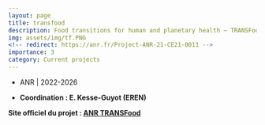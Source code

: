 ```yaml
---
layout: page
title: transfood
description: Food transitions for human and planetary health – TRANSFood
img: assets/img/tf.PNG
<!-- redirect: https://anr.fr/Project-ANR-21-CE21-0011 -->
importance: 3
category: Current projects
---
```


- ANR | 2022-2026

- **Coordination : E. Kesse-Guyot (EREN)**

**Site officiel du projet : [ANR TRANSFood](https://anr.fr/Project-ANR-21-CE21-0011)**
